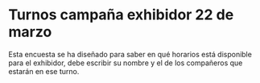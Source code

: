 # Turnos campaña exhibidor 22 de marzo 
Esta encuesta se ha diseñado para saber en qué horarios está disponible para el exhibidor, debe escribir su nombre y el de los compañeros que estarán en ese turno. 

<html lang="es">
<head>
    <meta charset="UTF-8">
    <meta name="viewport" content="width=device-width, initial-scale=1.0">
    <title>Selecciona tu Turno</title>
    <script type="module">
        // Importar Firebase 9+
        import { initializeApp } from "https://www.gstatic.com/firebasejs/9.6.1/firebase-app.js";
        import { getDatabase, ref, get, set, onValue } from "https://www.gstatic.com/firebasejs/9.6.1/firebase-database.js";

        // Configuración de Firebase (reemplaza con tus credenciales)
        const firebaseConfig = {
  apiKey: "AIzaSyBnm4eifYOOoZ_H03Q0IOCmCs2E1ARPKQ0",
  authDomain: "exhibidores-37a1e.firebaseapp.com",
   databaseURL: "https://exhibidores-37a1e-default-rtdb.firebaseio.com/",
  projectId: "exhibidores-37a1e",
  storageBucket: "exhibidores-37a1e.firebasestorage.app",
  messagingSenderId: "832454027212",
  appId: "1:832454027212:web:50dabadc51b3a559145f69",
  measurementId: "G-2BZD17QEL0"
};

       // Inicializar Firebase
        const app = initializeApp(firebaseConfig);
        const database = getDatabase(app);

        // Lista de turnos disponibles
        const turnos = [
            { hora: '07:00 - 09:00', punto: 'Punto Tibabuyes' },
            { hora: '09:00 - 11:00', punto: 'Punto Tibabuyes' },
            { hora: '11:00 - 1:00 p.m.', punto: 'Punto Tibabuyes' },
            { hora: '1:00 - 3:00 p.m.', punto: 'Punto Tibabuyes' },
            { hora: '3:00 - 5:00 p.m.', punto: 'Punto Tibabuyes' },
            { hora: '5:00 - 7:00 p.m.', punto: 'Punto Tibabuyes' },
            { hora: '07:00 - 09:00', punto: 'Punto Afidro' },
            { hora: '09:00 - 11:00', punto: 'Punto Afidro' },
            { hora: '11:00 - 1:00 p.m.', punto: 'Punto Afidro' },
            { hora: '1:00 - 3:00 p.m.', punto: 'Punto Afidro' },
            { hora: '3:00 - 5:00 p.m.', punto: 'Punto Afidro' },
            { hora: '5:00 - 7:00 p.m.', punto: 'Punto Afidro' },
            { hora: '07:00 - 09:00', punto: 'Punto Yaiti' },
            { hora: '09:00 - 11:00', punto: 'Punto Yaiti' },
            { hora: '11:00 - 1:00 p.m.', punto: 'Punto Yaiti' }
            { hora: '1:00 - 3:00 p.m.', punto: 'Punto Yaiti' }
            { hora: '3:00 - 5:00 p.m.', punto: 'Punto Yaiti' }
            { hora: '5:00 - 7:00 p.m.', punto: 'Punto Yaiti' }
        ];

        // Cargar los turnos y mostrar los ocupados
        function cargarTurnos() {
            const turnosContainer = document.getElementById("turnos");
            turnosContainer.innerHTML = "";

            const turnosRef = ref(database, "turnosOcupados");

            get(turnosRef).then(snapshot => {
                const turnosOcupados = snapshot.val() || {};

                turnos.forEach((turno, index) => {
                    const div = document.createElement("div");
                    div.className = "turno";
                    div.innerText = `${turno.hora} - ${turno.punto}`;

                    if (turnosOcupados[index]) {
                        div.classList.add("ocupado");
                        div.innerText += `\nOcupado por: ${turnosOcupados[index]}`;
                    } else {
                        div.onclick = () => seleccionarTurno(index);
                    }

                    turnosContainer.appendChild(div);
                });
            });
        }

        // Seleccionar un turno
        function seleccionarTurno(index) {
            const nombre = document.getElementById("nombre").value.trim();
            if (!nombre) {
                alert("Por favor, ingresa tu nombre antes de seleccionar un turno.");
                return;
            }

            const turnoRef = ref(database, `turnosOcupados/${index}`);

            get(turnoRef).then(snapshot => {
                if (!snapshot.exists()) {
                    set(turnoRef, nombre).then(() => {
                        alert("Turno seleccionado exitosamente.");
                    });
                } else {
                    alert("Este turno ya ha sido ocupado.");
                }
            });
        }

        // Escuchar cambios en tiempo real
        onValue(ref(database, "turnosOcupados"), cargarTurnos);
    </script>

    <style>
        body { font-family: Arial, sans-serif; text-align: center; }
        .turno { margin: 10px; padding: 10px; border: 1px solid black; display: inline-block; cursor: pointer; }
        .ocupado { background-color: lightgray; cursor: not-allowed; }
    </style>
</head>
<body>
    <h2>Selecciona tu Turno</h2>
    <input type="text" id="nombre" placeholder="Tu Nombre" required>
    <div id="turnos"></div>
</body>
</html>

